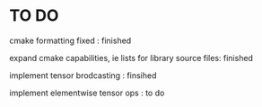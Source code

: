 # TO DO

cmake formatting fixed : finished

expand cmake capabilities, ie lists for library source files: finished

implement tensor brodcasting : finsihed

implement elementwise tensor ops : to do